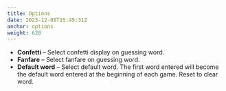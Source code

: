 ```yaml
---
title: Options
date: 2023-12-08T15:45:31Z
anchor: options
weight: 620
---
```


 * **Confetti** &ndash; Select confetti display on guessing word.
 * **Fanfare** &ndash; Select fanfare on guessing word.
 * **Default word** &ndash; Select default word. The first word
   entered will become the default word entered at the beginning of
   each game. Reset to clear word.
